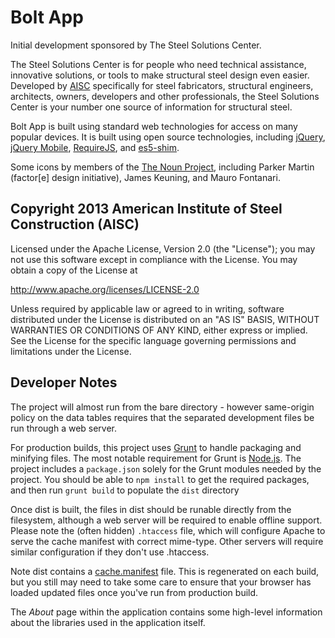 # Bolt App

Initial development sponsored by The Steel Solutions Center.

The Steel Solutions Center is for people who need technical assistance, innovative solutions, or tools to make structural steel design even easier. Developed by [AISC](http://www.aisc.org) specifically for steel fabricators, structural engineers, architects, owners, developers and other professionals, the Steel Solutions Center is your number one source of information for structural steel.

Bolt App is built using standard web technologies for access on many popular devices.  It is built using open source technologies, including [jQuery](http://jquery.com/), [jQuery Mobile](http://jquerymobile.com/), [RequireJS](http://www.requirejs.org/), and [es5-shim](https://github.com/kriskowal/es5-shim).

Some icons by members of the [The Noun Project](http://thenounproject.com), including Parker Martin (factor[e] design initiative), James Keuning, and Mauro Fontanari.

## Copyright 2013 American Institute of Steel Construction (AISC)

Licensed under the Apache License, Version 2.0 (the "License");
you may not use this software except in compliance with the License.
You may obtain a copy of the License at

http://www.apache.org/licenses/LICENSE-2.0

Unless required by applicable law or agreed to in writing, software
distributed under the License is distributed on an "AS IS" BASIS,
WITHOUT WARRANTIES OR CONDITIONS OF ANY KIND, either express or implied.
See the License for the specific language governing permissions and
limitations under the License.

## Developer Notes

The project will almost run from the bare directory - however same-origin policy on the data tables requires that the separated development files be run through a web server.

For production builds, this project uses [Grunt](http://gruntjs.com/) to handle packaging and minifying files.  The most notable requirement for Grunt is [Node.js](http://nodejs.org/).  The project includes a `package.json` solely for the Grunt modules needed by the project.  You should be able to `npm install` to get the required packages, and then run `grunt build` to populate the `dist` directory

Once dist is built, the files in dist should be runable directly from the filesystem, although a web server will be required to enable offline support.  Please note the (often hidden) `.htaccess` file, which will configure Apache to serve the cache manifest with correct mime-type.  Other servers will require similar configuration if they don't use .htaccess.

Note dist contains a [cache.manifest](https://en.wikipedia.org/wiki/The_cache_manifest_in_HTML5) file. This is regenerated on each build, but you still may need to take some care to ensure that your browser has loaded updated files once you've run from production build.

The *About* page within the application contains some high-level information about the libraries used in the application itself.
